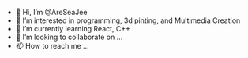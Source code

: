 - 👋 Hi, I’m @AreSeaJee
- 👀 I’m interested in programming, 3d pinting, and Multimedia Creation
- 🌱 I’m currently learning React, C++
- 💞️ I’m looking to collaborate on ...
- 📫 How to reach me ...

<!---
AreSeaJee/AreSeaJee is a ✨ special ✨ repository because its `README.md` (this file) appears on your GitHub profile.
You can click the Preview link to take a look at your changes.
--->
